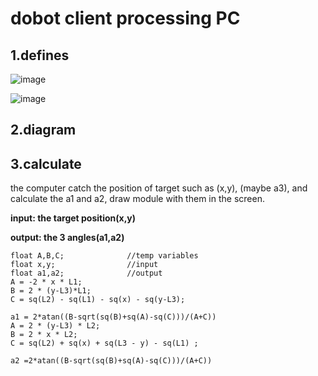 dobot client processing PC
=========================================================

1.defines
---------------------------------------------------------

![image](https://github.com/kidswong999/dobotArm/raw/master/doc/media/defines1.png)

![image](https://github.com/kidswong999/dobotArm/raw/master/doc/media/defines2.png)

2.diagram
-----------------------------------------------------------



3.calculate
------------------------------------------------------------------
the computer catch the position of target such as (x,y), (maybe a3), and calculate the a1 and a2, draw module with them in the screen.

**input: the target position(x,y)**

**output: the 3 angles(a1,a2)**

	float A,B,C;              //temp variables
	float x,y;                //input
	float a1,a2;              //output
    A = -2 * x * L1;
    B = 2 * (y-L3)*L1;
    C = sq(L2) - sq(L1) - sq(x) - sq(y-L3);

    a1 = 2*atan((B-sqrt(sq(B)+sq(A)-sq(C)))/(A+C))
    A = 2 * (y-L3) * L2;
    B = 2 * x * L2;
    C = sq(L2) + sq(x) + sq(L3 - y) - sq(L1) ;

    a2 =2*atan((B-sqrt(sq(B)+sq(A)-sq(C)))/(A+C))


